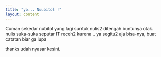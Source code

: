 ```yaml
---
title: "yo... Nuubitol !"
layout: content
---
```

Cuman sekedar nubitol yang lagi suntuk nulis2 ditengah buntunya otak. 
nulis suka-suka seputar IT receh2 karena .. ya segitu2 aja bisa-nya, 
buat catatan biar ga lupa

thanks udah nyasar kesini.

